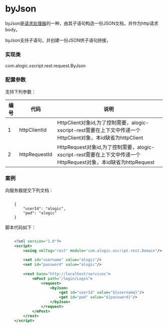 byJson
======

byJson是[请求处理器](requesthandler.md)的一种，由其子语句构造一份JSON文档，并作为http请求body。

byJson支持子语句，并创建一份JSON供子语句拼接，

### 实现类

com.alogic.xscript.rest.request.ByJson

### 配置参数

支持下列参数：

| 编号 | 代码 | 说明 |
| ---- | ---- | ---- |
| 1 | httpClientId | HttpClient对象id,为了控制需要，alogic-xscript-rest需要在上下文中传递一个HttpClient对象，本id缺省为httpClient |
| 2 | httpRequestId | HttpRequest对象id,为了控制需要，alogic-xscript-rest需要在上下文中传递一个HttpRequest对象，本id缺省为httpRequest |


### 案例

向服务器提交下列文档：

```

	{
	    "userId": "alogic", 
	    "pwd": "alogic"
	}

```

脚本代码如下：

```xml

	<?xml version="1.0"?>
	<script>
		<using xmlTag="rest" module="com.alogic.xscript.rest.Domain"/>
		
		<set id="username" value="alogic"/>
		<set id="password" value="alogic"/>
		
		<rest base="http://localhost/services">
			<mPost path="/login/Login">
				<request>
					<byJson>
				        <get id="userId" value="${username}"/>
				        <get id="pwd" value="${password}"/>
					</byJson>
				</request>
			</mPost>
		</rest>
	</script>

```